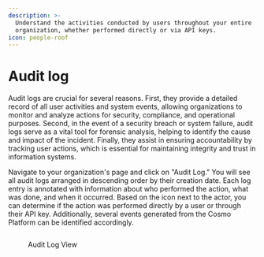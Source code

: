 ```yaml
---
description: >-
  Understand the activities conducted by users throughout your entire
  organization, whether performed directly or via API keys.
icon: people-roof
---
```


# Audit log

Audit logs are crucial for several reasons. First, they provide a detailed record of all user activities and system events, allowing organizations to monitor and analyze actions for security, compliance, and operational purposes. Second, in the event of a security breach or system failure, audit logs serve as a vital tool for forensic analysis, helping to identify the cause and impact of the incident. Finally, they assist in ensuring accountability by tracking user actions, which is essential for maintaining integrity and trust in information systems.

Navigate to your organization's page and click on "Audit Log." You will see all audit logs arranged in descending order by their creation date. Each log entry is annotated with information about who performed the action, what was done, and when it occurred. Based on the icon next to the actor, you can determine if the action was performed directly by a user or through their API key. Additionally, several events generated from the Cosmo Platform can be identified accordingly.

<figure><img src="../.gitbook/assets/audit-log (1).png" alt=""><figcaption><p>Audit Log View</p></figcaption></figure>
